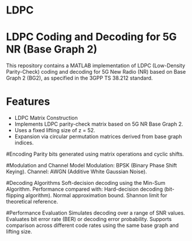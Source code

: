 # LDPC
# LDPC Coding and Decoding for 5G NR (Base Graph 2)
<p>This repository contains a MATLAB implementation of LDPC (Low-Density Parity-Check) coding and decoding for 5G New Radio (NR) based on Base Graph 2 (BG2), as specified in the 3GPP TS 38.212 standard.</p>

<h1>Features</h1>
<ul>
<li>LDPC Matrix Construction</li>
<li>Implements LDPC parity-check matrix based on 5G NR Base Graph 2.</li>
<li>Uses a fixed lifting size of z = 52.</li>
<li>Expansion via circular permutation matrices derived from base graph indices.</li>
</ul>

#Encoding
Parity bits generated using matrix operations and cyclic shifts.

#Modulation and Channel Model
Modulation: BPSK (Binary Phase Shift Keying).
Channel: AWGN (Additive White Gaussian Noise).

#Decoding Algorithms
Soft-decision decoding using the Min-Sum Algorithm.
Performance compared with:
Hard-decision decoding (bit-flipping algorithm).
Normal approximation bound.
Shannon limit for theoretical reference.

#Performance Evaluation
Simulates decoding over a range of SNR values.
Evaluates bit error rate (BER) or decoding error probability.
Supports comparison across different code rates using the same base graph and lifting size.
